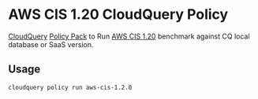 # AWS CIS 1.20 CloudQuery Policy

[CloudQuery](https://github.com/cloudquery/cloudquery) [Policy Pack](https://docs.cloudquery.io/cli/policy) to Run [AWS CIS 1.20](https://www.cisecurity.org/benchmark/amazon_web_services/) benchmark against CQ local database or SaaS version.

## Usage

```bash
cloudquery policy run aws-cis-1.2.0
```
